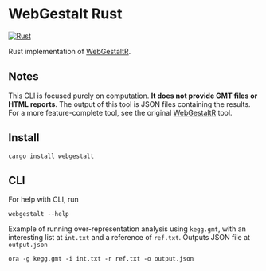 # WebGestalt Rust

[![Rust](https://github.com/bzhanglab/webgestalt_rust/actions/workflows/rust.yml/badge.svg?branch=master)](https://github.com/bzhanglab/webgestalt_rust/actions/workflows/rust.yml)

Rust implementation of [WebGestaltR](https://github.com/bzhanglab/webgestaltr).

## Notes

This CLI is focused purely on computation. **It does not provide GMT files or HTML reports**. The output of this tool is JSON files containing the results. For a more feature-complete tool, see the original [WebGestaltR](https://bzhanglab.github.io/WebGestaltR/) tool.

## Install

```shell
cargo install webgestalt
```

## CLI

For help with CLI, run

```shell
webgestalt --help
```

Example of running over-representation analysis using `kegg.gmt`, with an interesting list at `int.txt` and a reference of `ref.txt`. Outputs JSON file at `output.json`

```shell
ora -g kegg.gmt -i int.txt -r ref.txt -o output.json
```